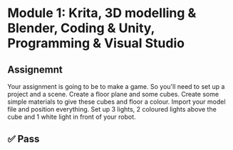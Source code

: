 # Module 1: Krita, 3D modelling & Blender, Coding & Unity, Programming & Visual Studio

## Assignemnt

Your assignment is going to be to make a game. So you'll need to set up a project and a scene. Create a floor plane and some cubes. Create some simple materials to give these cubes and floor a colour. Import your model file and position everything. Set up 3 lights, 2 coloured lights above the cube and 1 white light in front of your robot.

## ✅ Pass
